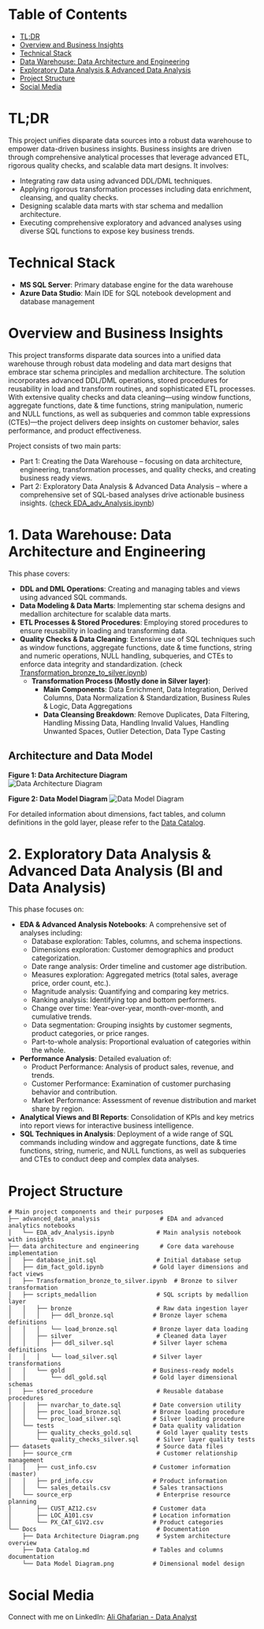 # Table of Contents
- [TL;DR](#tldr)
- [Overview and Business Insights](#overview-and-business-insights)
- [Technical Stack](#technical-stack)
- [Data Warehouse: Data Architecture and Engineering](#1-data-warehouse-data-architecture-and-engineering)
- [Exploratory Data Analysis & Advanced Data Analysis](#2-exploratory-data-analysis--advanced-data-analysis-bi-and-data-analysis)
- [Project Structure](#project-structure)
- [Social Media](#social-media)

# TL;DR
This project unifies disparate data sources into a robust data warehouse to empower data-driven business insights. Business insights are driven through comprehensive analytical processes that leverage advanced ETL, rigorous quality checks, and scalable data mart designs. It involves:
- Integrating raw data using advanced DDL/DML techniques.
- Applying rigorous transformation processes including data enrichment, cleansing, and quality checks.
- Designing scalable data marts with star schema and medallion architecture.
- Executing comprehensive exploratory and advanced analyses using diverse SQL functions to expose key business trends.

# Technical Stack
- **MS SQL Server**: Primary database engine for the data warehouse
- **Azure Data Studio**: Main IDE for SQL notebook development and database management

# Overview and Business Insights
This project transforms disparate data sources into a unified data warehouse through robust data modeling and data mart designs that embrace star schema principles and medallion architecture. The solution incorporates advanced DDL/DML operations, stored procedures for reusability in load and transform routines, and sophisticated ETL processes. With extensive quality checks and data cleaning—using window functions, aggregate functions, date & time functions, string manipulation, numeric and NULL functions, as well as subqueries and common table expressions (CTEs)—the project delivers deep insights on customer behavior, sales performance, and product effectiveness.

Project consists of two main parts:
- Part 1: Creating the Data Warehouse – focusing on data architecture, engineering, transformation processes, and quality checks, and creating business ready views.
- Part 2: Exploratory Data Analysis & Advanced Data Analysis – where a comprehensive set of SQL-based analyses drive actionable business insights.
([check EDA_adv_Analysis.ipynb](advanced_data_analysis/EDA_adv_Analysis.ipynb))

# 1. Data Warehouse: Data Architecture and Engineering
This phase covers:
- **DDL and DML Operations**: Creating and managing tables and views using advanced SQL commands.
- **Data Modeling & Data Marts**: Implementing star schema designs and medallion architecture for scalable data marts.
- **ETL Processes & Stored Procedures**: Employing stored procedures to ensure reusability in loading and transforming data.
- **Quality Checks & Data Cleaning**: Extensive use of SQL techniques such as window functions, aggregate functions, date & time functions, string and numeric operations, NULL handling, subqueries, and CTEs to enforce data integrity and standardization.
(check [Transformation_bronze_to_silver.ipynb](data%20architecture%20and%20engineering/Transformation_bronze_to_silver%20.ipynb))
    - **Transformation Process (Mostly done in Silver layer)**:
        - **Main Components**: Data Enrichment, Data Integration, Derived Columns, Data Normalization & Standardization, Business Rules & Logic, Data Aggregations
        - **Data Cleansing Breakdown**: Remove Duplicates, Data Filtering, Handling Missing Data, Handling Invalid Values, Handling Unwanted Spaces, Outlier Detection, Data Type Casting

## Architecture and Data Model
<!-- Added image titles -->
**Figure 1: Data Architecture Diagram**  
![Data Architecture Diagram](Docs/Data%20Architecture%20Diagram.png)

**Figure 2: Data Model Diagram**
![Data Model Diagram](Docs/Data%20Model%20Diagram.png)

For detailed information about dimensions, fact tables, and column definitions in the gold layer, please refer to the [Data Catalog](Docs/Data%20Catalog.md).

# 2. Exploratory Data Analysis & Advanced Data Analysis (BI and Data Analysis)
This phase focuses on:
- **EDA & Advanced Analysis Notebooks**: A comprehensive set of analyses including:
   - Database exploration: Tables, columns, and schema inspections.
   - Dimensions exploration: Customer demographics and product categorization.
   - Date range analysis: Order timeline and customer age distribution.
   - Measures exploration: Aggregated metrics (total sales, average price, order count, etc.).
   - Magnitude analysis: Quantifying and comparing key metrics.
   - Ranking analysis: Identifying top and bottom performers.
   - Change over time: Year-over-year, month-over-month, and cumulative trends.
   - Data segmentation: Grouping insights by customer segments, product categories, or price ranges.
   - Part-to-whole analysis: Proportional evaluation of categories within the whole.
- **Performance Analysis**: Detailed evaluation of:
    - Product Performance: Analysis of product sales, revenue, and trends.
    - Customer Performance: Examination of customer purchasing behavior and contribution.
    - Market Performance: Assessment of revenue distribution and market share by region.
- **Analytical Views and BI Reports**: Consolidation of KPIs and key metrics into report views for interactive business intelligence.
- **SQL Techniques in Analysis**: Deployment of a wide range of SQL commands including window and aggregate functions, date & time functions, string, numeric, and NULL functions, as well as subqueries and CTEs to conduct deep and complex data analyses.

# Project Structure
```
# Main project components and their purposes
├── advanced_data_analysis                 # EDA and advanced analytics notebooks
│   └── EDA_adv_Analysis.ipynb            # Main analysis notebook with insights
├── data architecture and engineering      # Core data warehouse implementation
│   ├── database_init.sql                 # Initial database setup
│   ├── dim_fact_gold.ipynb              # Gold layer dimensions and fact views
│   ├── Transformation_bronze_to_silver.ipynb  # Bronze to silver transformation
│   ├── scripts_medallion                 # SQL scripts by medallion layer
│   │   ├── bronze                        # Raw data ingestion layer
│   │   │   ├── ddl_bronze.sql           # Bronze layer schema definitions
│   │   │   └── load_bronze.sql          # Bronze layer data loading
│   │   ├── silver                        # Cleaned data layer
│   │   │   ├── ddl_silver.sql           # Silver layer schema definitions
│   │   │   └── load_silver.sql          # Silver layer transformations
│   │   └── gold                         # Business-ready models
│   │       └── ddl_gold.sql             # Gold layer dimensional schemas
│   ├── stored_procedure                  # Reusable database procedures
│   │   ├── nvarchar_to_date.sql         # Date conversion utility
│   │   ├── proc_load_bronze.sql         # Bronze loading procedure
│   │   └── proc_load_silver.sql         # Silver loading procedure
│   └── tests                            # Data quality validation
│       ├── quality_checks_gold.sql       # Gold layer quality tests
│       └── quality_checks_silver.sql     # Silver layer quality tests
├── datasets                              # Source data files
│   ├── source_crm                        # Customer relationship management
│   │   ├── cust_info.csv                # Customer information (master)
│   │   ├── prd_info.csv                 # Product information
│   │   └── sales_details.csv            # Sales transactions
│   └── source_erp                        # Enterprise resource planning
│       ├── CUST_AZ12.csv                # Customer data
│       ├── LOC_A101.csv                 # Location information
│       └── PX_CAT_G1V2.csv              # Product categories
└── Docs                                  # Documentation
    ├── Data Architecture Diagram.png     # System architecture overview
    ├── Data Catalog.md                  # Tables and columns documentation
    └── Data Model Diagram.png           # Dimensional model design
```

# Social Media
Connect with me on LinkedIn: [Ali Ghafarian - Data Analyst](https://www.linkedin.com/in/ali-ghafarian-data-analyst)
